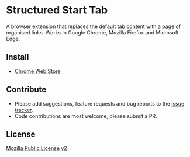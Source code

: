 # Structured Start Tab

A browser extension that replaces the default tab content with a page of organised links.  Works in Google Chrome, Mozilla Firefox and Microsoft Edge.

## Install 

* [Chrome Web Store](https://chrome.google.com/webstore/detail/structured-start-tab/pldheaomfiegamcicehmijhaijcocidb)

## Contribute

* Please add suggestions, feature requests and bug reports to the [issue tracker](https://github.com/ear1grey/structured-start-tab/issues). 
* Code contributions are most welcome, please submit a PR.

## License

[Mozilla Public License v2](https://www.mozilla.org/en-US/MPL/2.0/)

